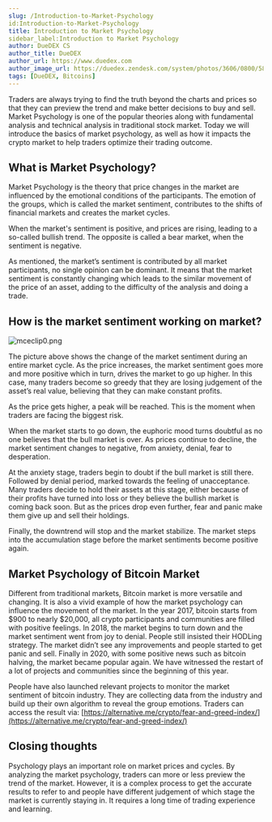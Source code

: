 ```yaml
---
slug: /Introduction-to-Market-Psychology
id:Introduction-to-Market-Psychology
title: Introduction to Market Psychology
sidebar_label:Introduction to Market Psychology
author: DueDEX CS
author_title: DueDEX
author_url: https://www.duedex.com
author_image_url: https://duedex.zendesk.com/system/photos/3606/0800/5893/twitter4.png
tags: [DueDEX, Bitcoins]
---
```



Traders are always trying to find the truth beyond the charts and prices so that they can preview the trend and make better decisions to buy and sell. Market Psychology is one of the popular theories along with fundamental analysis and technical analysis in traditional stock market. Today we will introduce the basics of market psychology, as well as how it impacts the crypto market to help traders optimize their trading outcome.

<!--truncate-->

## What is Market Psychology?

Market Psychology is the theory that price changes in the market are influenced by the emotional conditions of the participants. The emotion of the groups, which is called the market sentiment, contributes to the shifts of financial markets and creates the market cycles.

When the market's sentiment is positive, and prices are rising, leading to a so-called bullish trend. The opposite is called a bear market, when the sentiment is negative.

As mentioned, the market’s sentiment is contributed by all market participants, no single opinion can be dominant. It means that the market sentiment is constantly changing which leads to the similar movement of the price of an asset, adding to the difficulty of the analysis and doing a trade.

## How is the market sentiment working on market?

![mceclip0.png](https://duedex.zendesk.com/hc/article_attachments/360060863613/mceclip0.png)

The picture above shows the change of the market sentiment during an entire market cycle. As the price increases, the market sentiment goes more and more positive which in turn, drives the market to go up higher. In this case, many traders become so greedy that they are losing judgement of the asset’s real value, believing that they can make constant profits.

As the price gets higher, a peak will be reached. This is the moment when traders are facing the biggest risk.

When the market starts to go down, the euphoric mood turns doubtful as no one believes that the bull market is over. As prices continue to decline, the market sentiment changes to negative, from anxiety, denial, fear to desperation.

At the anxiety stage, traders begin to doubt if the bull market is still there. Followed by denial period, marked towards the feeling of unacceptance. Many traders decide to hold their assets at this stage, either because of their profits have turned into loss or they believe the bullish market is coming back soon. But as the prices drop even further, fear and panic make them give up and sell their holdings.

Finally, the downtrend will stop and the market stabilize. The market steps into the accumulation stage before the market sentiments become positive again.

## Market Psychology of Bitcoin Market

Different from traditional markets, Bitcoin market is more versatile and changing. It is also a vivid example of how the market psychology can influence the movement of the market. In the year 2017, bitcoin starts from $900 to nearly $20,000, all crypto participants and communities are filled with positive feelings. In 2018, the market begins to turn down and the market sentiment went from joy to denial. People still insisted their HODLing strategy. The market didn’t see any improvements and people started to get panic and sell. Finally in 2020, with some positive news such as bitcoin halving, the market became popular again. We have witnessed the restart of a lot of projects and communities since the beginning of this year.

People have also launched relevant projects to monitor the market sentiment of bitcoin industry. They are collecting data from the industry and build up their own algorithm to reveal the group emotions. Traders can access the result via:  [https://alternative.me/crypto/fear-and-greed-index/](https://alternative.me/crypto/fear-and-greed-index/)

## Closing thoughts

Psychology plays an important role on market prices and cycles. By analyzing the market psychology, traders can more or less preview the trend of the market. However, it is a complex process to get the accurate results to refer to and people have different judgement of which stage the market is currently staying in. It requires a long time of trading experience and learning.
